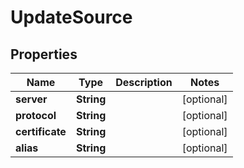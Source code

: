 

# UpdateSource


## Properties

Name | Type | Description | Notes
------------ | ------------- | ------------- | -------------
**server** | **String** |  |  [optional]
**protocol** | **String** |  |  [optional]
**certificate** | **String** |  |  [optional]
**alias** | **String** |  |  [optional]



